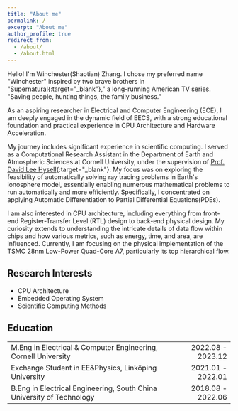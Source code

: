 ```yaml
---
title: "About me"
permalink: /
excerpt: "About me"
author_profile: true
redirect_from: 
  - /about/
  - /about.html
---
```


Hello! I'm Winchester(Shaotian) Zhang. I chose my preferred name "Winchester" inspired by two brave brothers in "[Supernatural](https://www.netflix.com/title/70143825){:target="_blank"}," a long-running American TV series. "Saving people, hunting things, the family business."

As an aspiring researcher in Electrical and Computer Engineering (ECE), I am deeply engaged in the dynamic field of EECS, with a strong educational foundation and practical experience in CPU Architecture and Hardware Acceleration.

My journey includes significant experience in scientific computing. I served as a Computational Research Assistant in the Department of Earth and Atmospheric Sciences at Cornell University, under the supervision of [Prof. David Lee Hysell](https://www.eas.cornell.edu/faculty-directory/david-lee-hysell){:target="_blank"}. My focus was on exploring the feasibility of automatically solving ray tracing problems in Earth's ionosphere model, essentially enabling numerous mathematical problems to run automatically and more efficiently. Specifically, I concentrated on applying Automatic Differentiation to Partial Differential Equations(PDEs).

I am also interested in CPU architecture, including everything from front-end Register-Transfer Level (RTL) design to back-end physical design. My curiosity extends to understanding the intricate details of data flow within chips and how various metrics, such as energy, time, and area, are influenced. Currently, I am focusing on the physical implementation of the TSMC 28nm Low-Power Quad-Core A7, particularly its top hierarchical flow.

## Research Interests
- CPU Architecture
- Embedded Operating System
- Scientific Computing Methods


## Education
<table style="width: 100%; border-collapse: collapse; font-family: inherit;" border="0">
<tr>
  <td style="text-align: left; border: none; font-family: inherit;">M.Eng in Electrical & Computer Engineering, Cornell University</td>
  <td style="text-align: right; border: none; font-family: inherit;">2022.08 - 2023.12</td>
</tr>
<tr>
  <td style="text-align: left; border: none; font-family: inherit;">Exchange Student in EE&Physics, Linköping University</td>
  <td style="text-align: right; border: none; font-family: inherit;">2021.01 - 2022.01</td>
</tr>
<tr>
  <td style="text-align: left; border: none; font-family: inherit;">B.Eng in Electrical Engineering, South China University of Technology</td>
  <td style="text-align: right; border: none; font-family: inherit;">2018.08 - 2022.06</td>
</tr>
</table>
